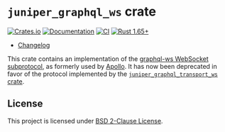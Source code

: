 `juniper_graphql_ws` crate
==========================

[![Crates.io](https://img.shields.io/crates/v/juniper_graphql_ws.svg?maxAge=2592000)](https://crates.io/crates/juniper_graphql_ws)
[![Documentation](https://docs.rs/juniper_graphql_ws/badge.svg)](https://docs.rs/juniper_graphql_ws)
[![CI](https://github.com/graphql-rust/juniper/workflows/CI/badge.svg?branch=master "CI")](https://github.com/graphql-rust/juniper/actions?query=workflow%3ACI+branch%3Amaster)
[![Rust 1.65+](https://img.shields.io/badge/rustc-1.65+-lightgray.svg "Rust 1.65+")](https://blog.rust-lang.org/2022/11/03/Rust-1.65.0.html)

- [Changelog](https://github.com/graphql-rust/juniper/blob/master/juniper_graphql_ws/CHANGELOG.md)

This crate contains an implementation of the [graphql-ws WebSocket subprotocol], as formerly used by [Apollo]. It has now been deprecated in favor of the protocol implemented by the [`juniper_graphql_transport_ws` crate].




## License

This project is licensed under [BSD 2-Clause License](https://github.com/graphql-rust/juniper/blob/master/juniper_graphql_ws/LICENSE).




[Apollo]: https://www.apollographql.com
[graphql-ws WebSocket subprotocol]: https://github.com/apollographql/subscriptions-transport-ws/blob/0ce7a1e1eb687fe51214483e4735f50a2f2d5c79/PROTOCOL.md
[`juniper_graphql_transport_ws` crate]: https://docs.rs/juniper_graphql_transport_ws
